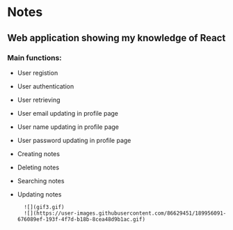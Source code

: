 # Notes

## Web application showing my knowledge of React
        
### Main functions:
* User registion 
* User authentication
* User retrieving</li>
* User email updating in profile page
* User name updating in profile page
* User password updating in profile page
* Creating notes
* Deleting notes
* Searching notes
* Updating notes
          
        ![](gif3.gif)
        ![](https://user-images.githubusercontent.com/86629451/189956091-676089ef-193f-4f7d-b18b-8cea48d9b1ac.gif)
